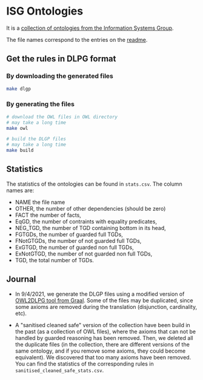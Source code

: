 # ISG Ontologies

It is a [collection of ontologies from the Information Systems Group](http://www.cs.ox.ac.uk/isg/ontologies/).

The file names correspond to the entries on the [readme](http://krr-nas.cs.ox.ac.uk/ontologies/readme.htm).

## Get the rules in DLPG format

### By downloading the generated files 

```bash
make dlgp
```

### By generating the files

```bash
# download the OWL files in OWL directory
# may take a long time
make owl

# build the DLGP files
# may take a long time 
make build
```

## Statistics

The statistics of the ontologies can be found in `stats.csv`. The column names are:
- NAME the file name
- OTHER, the number of other dependencies (should be zero)
- FACT the number of facts,
- EqGD, the number of contraints with equality predicates,
- NEG_TGD, the number of TGD containing bottom in its head,
- FGTGDs, the number of guarded full TGDs,
- FNotGTGDs, the number of not guarded full TGDs,
- ExGTGD, the number of guarded non full TGDs,
- ExNotGTGD, the number of not guarded non full TGDs,
- TGD, the total number of TGDs.

## Journal 

- In 9/4/2021, we generate the DLGP files using a modified version of [OWL2DLPG tool from Graal](https://graphik-team.github.io/graal/downloads/owl2dlgp). Some of the files may be duplicated, since some axioms are removed during the translation (disjunction, cardinality, etc).

- A "sanitised cleaned safe" version of the collection have been build in the past (as a collection of OWL files), where the axioms that can not be handled by guarded reasoning has been removed. Then, we deleted all the duplicate files (in the collection, there are different versions of the same ontology, and if you remove some axioms, they could become equivalent). We discovered that too many axioms have been removed. You can find the statistics of the corresponding rules in `sanitised_cleaned_safe_stats.csv`.

